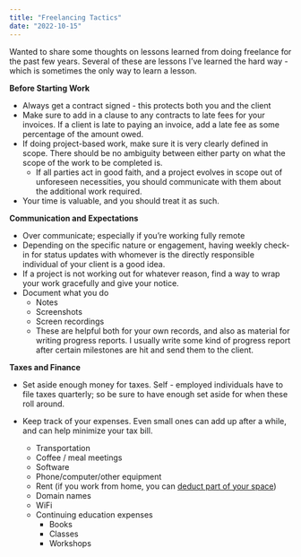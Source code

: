 ```yaml
---
title: "Freelancing Tactics"
date: "2022-10-15"
---
```


Wanted to share some thoughts on lessons learned from doing freelance for the past few years. Several of these are lessons I’ve learned the hard way - which is sometimes the only way to learn a lesson. 

**Before Starting Work**

- Always get a contract signed - this protects both you and the client 
- Make sure to add in a clause to any contracts to late fees for your invoices. If a client is late to paying an invoice, add a late fee as some percentage of the amount owed. 
- If doing project-based work, make sure it is very clearly defined in scope. There should be no ambiguity between either party on what the scope of the work to be completed is. 
  - If all parties act in good faith, and a project evolves in scope out of unforeseen necessities, you should communicate with them about the additional work required. 
- Your time is valuable, and you should treat it as such. 

**Communication and Expectations**

- Over communicate; especially if you’re working fully remote 
- Depending on the specific nature or engagement, having weekly check-in for status updates with whomever is the directly responsible individual of your client is a good idea. 
- If a project is not working out for whatever reason, find a way to wrap your work gracefully and give your notice. 
- Document what you do 
  - Notes
  - Screenshots 
  - Screen recordings
  - These are helpful both for your own records, and also as material for writing progress reports. I usually write some kind of progress report after certain milestones are hit and send them to the client. 

**Taxes and Finance**

- Set aside enough money for taxes. Self - employed individuals have to file taxes quarterly; so be sure to have enough set aside for when these roll around. 

- Keep track of your expenses. Even small ones can add up after a while, and can help minimize your tax bill. 
  - Transportation
  - Coffee / meal meetings
  - Software
  - Phone/computer/other equipment 
  - Rent (if you work from home, you can [deduct part of your space](https://turbotax.intuit.com/tax-tips/small-business-taxes/the-home-office-deduction/L1RZyYxzv))
  - Domain names 
  - WiFi
  - Continuing education expenses 
    - Books
    - Classes
    - Workshops
